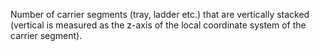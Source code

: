﻿Number of carrier segments (tray, ladder etc.) that are vertically stacked (vertical is measured as the z-axis of the local coordinate system of the carrier segment).
